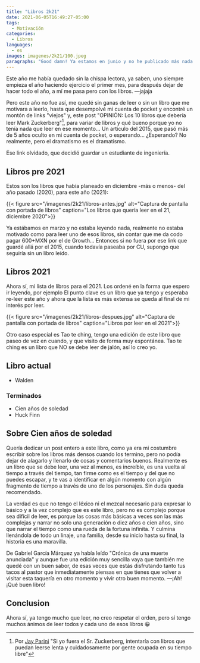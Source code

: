 ```yaml
---
title: "Libros 2k21"
date: 2021-06-05T16:49:27-05:00
tags:
  - Motivación
categories:
  - Libros
languages:
  - es
images: imagenes/2k21/100.jpeg
paragraphs: "Good damn! Ya estamos en junio y no he publicado más nada. Tengo el interés de escribir con mayor constancia pero no el compromiso, evidentemente."
---
```


Este año me había quedado sin la chispa lectora, ya saben, uno siempre empieza el año haciendo ejercicio el primer mes, para después dejar de hacer todo el año, a mí me pasa pero con los libros. —jajaja

Pero este año no fue así, me quedé sin ganas de leer o sin un libro que me motivara a leerlo, hasta que desempolvé mi cuenta de pocket y encontré un montón de links "viejos" y, este post "OPINIÓN: Los 10 libros que debería leer Mark Zuckerberg"[^1], para variar de libros y qué bueno porque yo no tenía nada que leer en ese momento... Un artículo del 2015, que pasó más de 5 años oculto en mi cuenta de pocket, o esperando... ¿Esperando? No realmente, pero el dramatismo es el dramatismo.

Ese link olvidado, que decidió guardar un estudiante de ingeniería.

## Libros pre 2021

Estos son los libros que había planeado en diciembre -más o menos- del año pasado (2020), para este año (2021):

{{< figure src="/imagenes/2k21/libros-antes.jpg" alt="Captura de pantalla con portada de libros" caption="Los libros que quería leer en el 21, diciembre 2020">}}

Ya estábamos en marzo y no estaba leyendo nada, realmente no estaba motivado como para leer uno de esos libros, sin contar que me da codo pagar 600+MXN por el de Growth...
Entonces si no fuera por ese link que guardé allá por el 2015, cuando todavía paseaba por CU, supongo que seguiría sin un libro leído.

## Libros 2021

Ahora sí, mi lista de libros para el 2021. Los ordené en la forma que espero ir leyendo, por ejemplo El punto clave es un libro que ya tengo y esperaba re-leer este año y ahora que la lista es más extensa se queda al final de mi interés por leer.

{{< figure src="/imagenes/2k21/libros-despues.jpg" alt="Captura de pantalla con portada de libros" caption="Libros por leer en el 2021">}}

Otro caso especial es Tao te ching, tengo una edición de este libro que paseo de vez en cuando, y que visito de forma muy espontánea. Tao te ching es un libro que NO se debe leer de jalón, así lo creo yo.

## Libro actual

- Walden

### Terminados

- Cien años de soledad
- Huck Finn

## Sobre Cien años de soledad

Quería dedicar un post entero a este libro, como ya era mi costumbre escribir sobre los libros más densos cuando los termino, pero no podía dejar de alagarlo y llenarlo de cosas y comentarios buenos. Realmente es un libro que se debe leer, una vez al menos, es increíble, es una vuelta al tiempo a través del tiempo, tan firme como es el tiempo y del que no puedes escapar, y te vas a identificar en algún momento con algún fragmento de tiempo a través de uno de los personajes. Sin duda queda recomendado.

La verdad es que no tengo el léxico ni el mezcal necesario para expresar lo básico y a la vez complejo que es este libro, pero no es complejo porque sea difícil de leer, es porque las cosas más básicas a veces son las más complejas y narrar no solo una generación o diez años o cien años, sino que narrar el tiempo como una rueda de la fortuna infinita. Y culmina llenándola de todo un linaje, una familia, desde su inicio hasta su final, la historia es una maravilla.

De Gabriel García Márquez ya había leído "Crónica de una muerte anunciada" y aunque fue una edición muy sencilla vaya que también me quedé con un buen sabor, de esas veces que estás disfrutando tanto tus tacos al pastor que inmediatamente piensas en que tienes que volver a visitar esta taquería en otro momento y vivir otro buen momento. —¡Ah! ¡Qué buen libro!

## Conclusion

Ahora sí, ya tengo mucho que leer, no creo respetar el orden, pero sí tengo muchos ánimos de leer todos y cada uno de esos libros 😀

[^1]: Por [Jay Parini](https://cnnespanol.cnn.com/2015/01/05/opinion-los-10-libros-que-deberia-leer-mark-zuckerberg) "Si yo fuera el Sr. Zuckerberg, intentaría con libros que puedan leerse lenta y cuidadosamente por gente ocupada en su tiempo libre"
